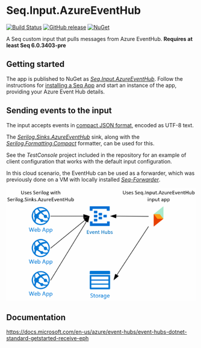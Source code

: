 # Seq.Input.AzureEventHub

[![Build Status](https://dev.azure.com/hinnipipe/Github%20Pipeline/_apis/build/status/Hinni.Seq.Input.AzureEventHub?branchName=master)](https://dev.azure.com/hinnipipe/Github%20Pipeline/_build/latest?definitionId=4&branchName=master)
[![GitHub release](https://img.shields.io/github/release/Hinni/Seq.Input.AzureEventHub.svg)](https://github.com/Hinni/Seq.Input.AzureEventHub/releases)
[![NuGet](https://img.shields.io/nuget/v/Seq.Input.AzureEventHub.svg)](https://www.nuget.org/packages/Seq.Input.AzureEventHub/)

A Seq custom input that pulls messages from Azure EventHub. **Requires at least Seq 6.0.3403-pre**

## Getting started

The app is published to NuGet as [_Seq.Input.AzureEventHub_](https://nuget.org/packages/Seq.Input.AzureEventHub). Follow the instructions for [installing a Seq App](https://docs.getseq.net/docs/installing-seq-apps) and start an instance of the app, providing your Azure Event Hub details.

## Sending events to the input

The input accepts events in [compact JSON format](https://github.com/serilog/serilog-formatting-compact#format-details), encoded as UTF-8 text.

The [_Serilog.Sinks.AzureEventHub_](https://github.com/serilog/serilog-sinks-azureeventhub) sink, along with the [_Serilog.Formatting.Compact_](https://github.com/serilog/serilog-formatting-compact) formatter, can be used for this.

See the _TestConsole_ project included in the repository for an example of client configuration that works with the default input configuration.

In this cloud scenario, the EventHub can be used as a forwarder, which was previously done on a VM with locally installed [_Seq-Forwarder_](https://github.com/datalust/seq-forwarder).

![How to use](/img/HowToUse.png)

## Documentation

https://docs.microsoft.com/en-us/azure/event-hubs/event-hubs-dotnet-standard-getstarted-receive-eph